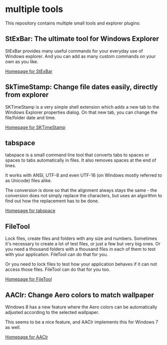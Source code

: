 # multiple tools

This repository contains multiple small tools and explorer plugins:

## StExBar: The ultimate tool for Windows Explorer

StExBar provides many useful commands for your everyday use of Windows explorer. And you can add as many custom commands on your own as you like.

[Homepage for StExBar](https://tools.stefankueng.com/StExBar.html)

## SkTimeStamp: Change file dates easily, directly from explorer

SKTimeStamp is a very simple shell extension which adds a new tab to the Windows Explorer properties dialog. On that new tab, you can change the file/folder date and time.

[Homepage for SKTimeStamp](https://tools.stefankueng.com/SKTimeStamp.html)

## tabspace

tabspace is a small command line tool that converts tabs to spaces or spaces to tabs automatically in files. It also removes spaces at the end of lines.

It works with ANSI, UTF-8 and even UTF-16 (on Windows mostly referred to as Unicode) files alike.

The conversion is done so that the alignment always stays the same - the conversion does not simply replace the characters, but uses an algorithm to find out how the replacement has to be done.

[Homepage for tabspace](https://tools.stefankueng.com/tabspace.html)

## FileTool

Lock files, create files and folders with any size and numbers.
Sometimes it's necessary to create a lot of test files, or just a few but very big ones. Or you need a thousand folders with a thousand files in each of them to test with your application. FileTool can do that for you.

Or you need to lock files to test how your application behaves if it can not access those files. FileTool can do that for you too.

[Homepage for FileTool](https://tools.stefankueng.com/FileTool.html)

## AAClr: Change Aero colors to match wallpaper

Windows 8 has a new feature where the Aero colors can be automatically adjusted according to the selected wallpaper.

This seems to be a nice feature, and AAClr implements this for Windows 7 as well.

[Homepage for AAClr](https://tools.stefankueng.com/AAClr.html)
